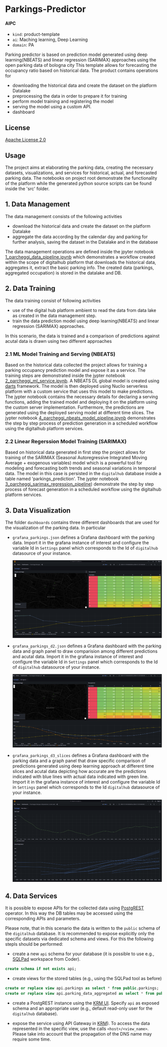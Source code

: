 # Parkings-Predictor

#### AIPC 
- ```kind```: product-template
- ```ai```: Maching learning, Deep Learning
- ```domain```: PA

Parking predictor is based on prediction model generated using deep learning(NBEATS) and linear regression (SARIMAX) approaches using the open parking data of bologna city  This template allows for forecasting the occupancy ratio based on historical data. The product contains operations for

- downloading the historical data and create the dataset on the platform Datalake 
- preprocessing the data in order to prepare it for training
- perform model training and registering the model
- serving the model using a custom API.
- dashboard

## License

[Apache License 2.0](./LICENSE)

## Usage

The project aims at elaborating the parking data, creating the necessary datasets, visualizations, and services for historical, actual, and forecasted parking data.
The notebooks on project root demonstrate the functionality of the platform while the generated python source scripts can be found inside the 'src' folder.

## 1. Data Management

The data management consists of the following activities
- download the historical data and create the dataset on the platform Datalake 
- aggregate the data according by the calendar day and parking for further analysis, saving the dataset in the Datalake and in the database

The data management operations are defined inside the jpyter notebook [1_parcheggi_data_pipeline.ipynb](https://github.com/tn-aixpa/parkings-demo/blob/main/1_parcheggi_data_pipeline.ipynb) which demonstrates a workflow created within the scope of digitalhub platform that downloads the historical data, aggregates it, extract the basic parking info. The created data (parkings, aggregated occupation) is stored in the datalake and DB.

## 2. Data Training

The data training consist of following activities
- use of the digital hub platform ambient to read the data from data lake as created in the data management step.
- train the data prediction model using deep learning(NBEATS) and linear regression (SARIMAX) approaches.

In this scenario, the data is trained and a comparison of predictions against acutal data is drawn using two different approaches

### 2.1 ML Model Training and Serving (NBEATS)

Based on the historical data collected the project allows for training a parking occupancy prediction model and expose it as a service. The training steps are demonstrated inside the jypter notebook [2_parcheggi_ml_service.ipynb](https://github.com/tn-aixpa/parkings-demo/blob/main/2_parcheggi_ml_service.ipynb). A NBEATS DL global model is created using [darts](https://unit8co.github.io/) framework. The model is then deployed using Nuclio serverless platform with a custom service that uses this model to make predictions. The jypter notebook contains the necessary details for declaring a serving functions, adding the trained model and deploying it on the platform using the custom server implementation. Furthermore, the predictions are generated using the deployed serving model at different time slices. The jypter notebook [4_parcheggi_nbeats_model_pipeline.ipynb](https://github.com/tn-aixpa/parkings-demo/blob/main/4_parcheggi_nbeats_model_pipeline.ipynb) demonstrates the step by step process of prediction generation in a scheduled workflow using the digitalhub platform services.

### 2.2 Linear Regerssion Model Training (SARIMAX)
Based on historical data generated in first step the project allows for training of the SARIMAX (Seasonal Autoregressive Integrated Moving Average + exogenous variables) model which is a  powerful tool for modeling and forecasting both trends and seasonal variations in temporal data. The model in this case is persisted in the ``digitalhub`` database inside a table named 'parkings_prediction'. The jypter notebook [3_parcheggi_sarimax_regression_pipeline](https://github.com/tn-aixpa/parkings-demo/blob/main/3_parcheggi_sarimax_regression_pipeline.ipynb)) demonstrate the step by step process of forecast generation in a scheduled workflow using the digitalhub platform services.

## 3. Data Visualization

The folder ``dashboards`` contains three different dashboards that are used for the visualization of the parking data. In particular

- ``grafana_parkings.json`` defines a Grafana dashboard with the parking data. Import it in the grafana instance of interest and configure the variable Id in ``Settings`` panel which corresponds to the Id of ``digitalhub`` datasource of your instance.

  ![image](https://github.com/tn-aixpa/parkings-demo/blob/main/assets/grafana_parkings.png)

- ``grafana_parkings_d2.json`` defines a Grafana dashboard with the parking data and graph panel to draw comparision among different predictions and acutal data. Import it in the grafana instance of interest and configure the variable Id in ``Settings`` panel which corresponds to the Id of ``digitalhub`` datasource of your instance.

  ![image](https://github.com/tn-aixpa/parkings-demo/blob/main/assets/grafana_parkings_d2.png)


- ``grafana_parkings_d3_slices`` defines a Grafana dashboard with the parking data and a graph panel that draw specific comparison of predictions generated using deep learning approach at different time slices and acutal data depicting how accurate are the predictions indicated with blue lines with actual data indicated with green line. Import it in the grafana instance of interest and configure the variable Id in ``Settings`` panel which corresponds to the Id ``digitalhub`` datasource of your instance.

  ![image](https://github.com/tn-aixpa/parkings-demo/blob/main/assets/grafana_parkings_d3_slices.png)


## 4. Data Services

It is possible to expose APIs for the collected data using [PostgREST](https://postgrest.org/en/stable/) operator. In this way the DB tables may be accessed using the 
corresponding APIs and parameters.

Please note, that in this scenario the data is written to the ``public`` schema of the ``digitalhub`` database. It is recommended to expose explicitly only the specific datasets via dedicated schema and views. For this the following stepls should be performed:

- create a new ``api`` schema for your database (it is possible to use e.g., [SQLPad](https://scc-digitalhub.github.io/docs/components/sqlpad/) workspace from Coder).
```sql
create schema if not exists api;
```
- create views for the stored tables (e.g., using the SQLPad tool as before)
```sql
create or replace view api.parkings as select * from public.parkings;
create or replace view api.parking_data_aggregated as select * from public.parking_data_aggregated;
```
- create a PostgREST instance using the [KRM UI](https://scc-digitalhub.github.io/docs/tasks/resources/#managing-postgrest-data-services-with-krm). Specify ``api`` as exposed schema and an appropriate user (e.g., default read-only user for the ``digitalhub`` database).

- expose the service using API Gateway in [KRM](https://scc-digitalhub.github.io/docs/tasks/resources/#exposing-services-externally)). To access the data represented in the specific view, use the calls ``<host>/<view_name>``. Please take into account that the propagation of the DNS name may require some time. 


